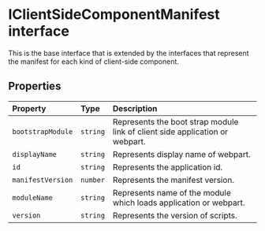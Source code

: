 # IClientSideComponentManifest interface





This is the base interface that is extended by the interfaces 
that represent the manifest for each kind of client-side component.




## Properties

| Property	   | Type	| Description|
|:-------------|:-------|:-----------|
|`bootstrapModule`      | `string` | Represents the boot strap module link of client side application or webpart. |
|`displayName`      | `string` | Represents display name of webpart. |
|`id`      | `string` | Represents the application id. |
|`manifestVersion`      | `number` | Represents the manifest version. |
|`moduleName`      | `string` | Represents name of the module which loads application or webpart. |
|`version`      | `string` | Represents the version of scripts. |






